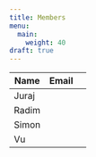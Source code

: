 ```yaml
---
title: Members
menu:
  main:
    weight: 40
draft: true
---
```


| Name  | Email |   |
|-------|-------|---|
| Juraj |       |   |
| Radim |       |   |
| Simon |       |   |
| Vu    |       |   |
